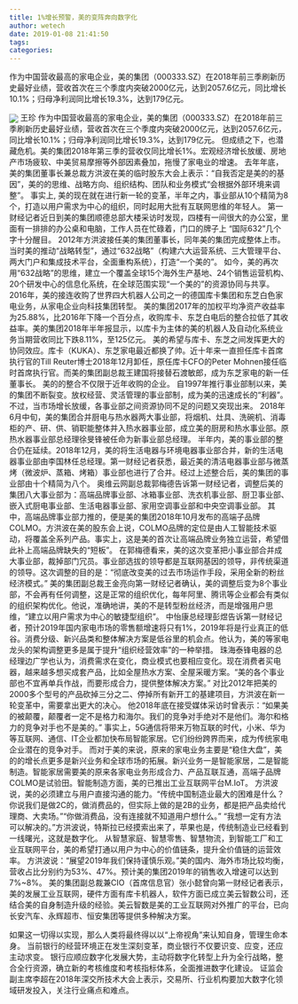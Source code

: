 ```yaml
---
title: 1%增长预警，美的变阵奔向数字化
author: wetech
date: 2019-01-08 21:41:50
tags: 
categories: 
---
```

作为中国营收最高的家电企业，美的集团（000333.SZ）在2018年前三季刷新历史最好业绩，营收首次在三个季度内突破2000亿元，达到2057.6亿元，同比增长10.1%；归母净利润同比增长19.3%，达到179亿元。
<!-- more -->
<img align="center" border="0" src="https://imgcdn.yicai.com/uppics/images/2019/01/bc20bb6320f7b886cc332b4282b6183a.jpg" />
王珍
作为中国营收最高的家电企业，美的集团（000333.SZ）在2018年前三季刷新历史最好业绩，营收首次在三个季度内突破2000亿元，达到2057.6亿元，同比增长10.1%；归母净利润同比增长19.3%，达到179亿元。
但成绩之下，也潜藏危机。美的集团2018年第三季的营收仅同比增长1%。宏观经济增长放缓、房地产市场疲软、中美贸易摩擦等外部因素叠加，拖慢了家电业的增速。
去年年底，美的集团董事长兼总裁方洪波在美的临时股东大会上表示：“自我否定是美的的基因”，美的的思维、战略方向、组织结构、团队和业务模式“会根据外部环境来调整”。
事实上, 美的现在就在进行新一轮的变革，半年之内，事业部从10个精简为8个，打造以用户需求为中心的组织，同时起用大批有互联网思维的年轻人。
第一财经记者近日到美的集团顺德总部大楼采访时发现，四楼有一间很大的办公室，里面有一排排的办公桌和电脑，工作人员在忙碌着，门口的牌子上 “国际632”几个字十分醒目。
2012年方洪波接任美的集团董事长，同年美的集团完成整体上市。当时美的推动“战略转型”，通过“632战略”（构建六大运营系统、三大管理平台、两大门户和集成技术平台，全面重构系统），打造“一个美的”。
如今，美的再次用“632战略”的思维，建立一个覆盖全球15个海外生产基地、24个销售运营机构、20个研发中心的信息化系统，在全球范围实现“一个美的”的资源协同与共享。
2016年，美的接连收购了世界四大机器人公司之一的德国库卡集团和东芝白色家电业务，从家电企业向科技集团转型。
美的集团2017年的加权平均净资产收益率为25.88%，比2016年下降一个百分点，收购库卡、东芝白电后的整合拉低了其收益率。美的集团2018年半年报显示，以库卡为主体的美的机器人及自动化系统业务当期营收同比下跌8.11%，至125亿元。
美的希望与库卡、东芝之间发挥更大的协同效应。库卡（KUKA）、东芝家电最近都换了帅。近十年来一直担任库卡首席执行官的Till Reuter博士2018年12月卸任，原任库卡CFO的Peter Mohnen接任临时首席执行官。而美的集团副总裁王建国将接替石渡敏郎，成为东芝家电的新一任董事长。
美的的整合不仅限于近年收购的企业。
自1997年推行事业部制以来，美的集团不断裂变。放权经营、灵活管理的事业部制，成为美的迅速成长的“利器”。不过，当市场增长放缓，各事业部之间资源协同不足的问题又突现出来。
2018年6月中旬，美的集团合并厨电与热水器两大事业部，将烟机、灶具、洗碗机、消毒柜的产、研、供、销职能整体并入热水器事业部，成立美的厨房和热水事业部。原热水器事业部总经理徐旻锋被任命为新事业部总经理。
半年内，美的事业部的整合仍在延续。2018年12月，美的将生活电器与环境电器事业部合并，新的生活电器事业部由李国林任总经理。第一财经记者获悉，最近美的清洁电器事业部与微蒸烤（微波炉、蒸箱、烤箱）事业部也进行了合并。经过上述整合后，美的集团的事业部由十个精简为八个。
奥维云网副总裁郭梅德告诉第一财经记者，调整后美的集团八大事业部为：高端品牌事业部、冰箱事业部、洗衣机事业部、厨卫事业部、嵌入式厨电事业部、生活电器事业部、家用空调事业部和中央空调事业部。
其中，高端品牌事业部力推的，便是美的集团2018年10月发布的高端子品牌COLMO。方洪波在美的股东会上说，COLMO品牌的定位是由人工智能技术驱动，将覆盖全系列产品。事实上，这是美的首次让高端品牌业务独立运营，希望借此补上高端品牌缺失的“短板”。
在郭梅德看来，美的这次变革把小事业部合并成大事业部，裁掉部门冗员。事业部选拔的领导都是互联网基因的领导，非传统渠道的领导。这次调整的目的是：“彻底改变美的过去市场运作手段，采用全新的粉丝经济模式。”
美的集团副总裁王金亮向第一财经记者确认，美的调整后变为8个事业部，不会再有任何调整，这是正常的组织优化，每年阿里、腾讯等企业都会有类似的组织架构优化。他说，准确地讲，美的不是转型粉丝经济，而是增强用户思维，“建立以用户需求为中心的敏捷型组织”。
中怡康总经理彭煜告诉第一财经记者，预计2019年国内家电市场的零售额增速将只有1%，2019年将是行业真正的低谷。消费分级、新兴品类和整体解决方案是低谷里的机会点。他认为，美的等家电龙头的架构调整更多是属于提升“组织经营效率”的一种举措。
珠海泰锋电器的总经理边广学也认为，消费需求在变化，商业模式也要相应变化。现在消费者买电器，越来越多想买成套产品，比如全屋热水方案、全屋采暖方案。“美的各个事业部也不宜再单兵作战，而要形成合力，提供整体解决方案。”
对比2012年把美的2000多个型号的产品砍掉三分之二、停掉所有新开工的基建项目，方洪波在新一轮变革中，需要拿出更大的决心。
他2018年底在接受媒体采访时曾表示：“如果美的被颠覆，颠覆者一定不是格力和海尔。我们的竞争对手绝对不是他们。海尔和格力的竞争对手也不是美的。”
事实上，5G通信将带来万物互联的时代，小米、华为等互联网、通信、IT企业都加快布局智能家居。它们纷纷跨界而来，成为传统家电企业潜在的竞争对手。
而对于美的来说，原来的家电业务主要是“稳住大盘”，美的的增长点更多是新兴业务和全球市场的拓展。新兴业务一是智能家居，二是智能制造。智能家居需要美的原来各家电业务形成合力、产品互联互通，高端子品牌COLMO是试验田。智能制造方面，美的已推出工业互联网平台M.IoT。
方洪波说，美的必须建立与用户直接沟通的能力。“传统中国制造业最大的困难是什么？你说我们是做2C的，做消费品的，但实际上做的是2B的业务，都是把产品卖给代理商、大卖场。”“你做消费品，没有连接就不知道用户想什么。”
“我想一定有方法可以解决的。”方洪波说，特斯拉已经摸索出来了，苹果也是，传统制造业已经看到一线曙光，这就是数字化。
从智慧家庭、智慧零售、智慧物流，到智能工厂和工业互联网平台，美的希望打通以用户为中心的价值链条，提升全价值链的运营效率。
方洪波说：“展望2019年我们保持谨慎乐观。”美的国内、海外市场比较均衡，营收占比分别约为53%、47%。预计美的集团2019年的销售收入增速可以达到7%~8%。
美的集团副总裁兼CIO（首席信息官）张小懿曾向第一财经记者表示，美的发展工业互联网，硬件方面有库卡机器人，软件方面已成立美云智数公司，还结合美的自身制造升级的经验。美云智数是美的工业互联网对外推广的平台，已向长安汽车、永辉超市、恒安集团等提供多种解决方案。
 
 
如果这一切得以实现，那么人类将最终得以以“上帝视角”来认知自身，管理生命本身。
当前银行的经营环境正在发生深刻变革，商业银行不仅要识变、应变，还应主动求变。
银行应顺应数字化发展大势，主动将数字化转型上升为全行战略，整合全行资源，确立新的考核维度和考核指标体系，全面推进数字化建设。
证监会副主席李超在2018年深交所技术大会上表示，交易所、行业机构要加大数字化领域研发投入，关注行业痛点和难点。
